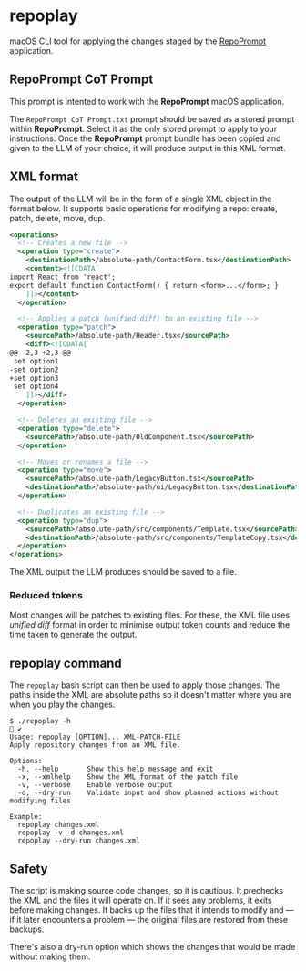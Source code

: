# repoplay
macOS CLI tool for applying the changes staged by the [RepoPrompt](https://repoprompt.com/) application.

## RepoPrompt CoT Prompt
This prompt is intented to work with the **RepoPrompt** macOS application.

The `RepoPrompt CoT Prompt.txt` prompt should be saved as a stored prompt within **RepoPrompt**. Select it as the only stored prompt to apply to your instructions. Once the **RepoPrompt** prompt bundle has been copied and given to the LLM of your choice, it will produce output in this XML format.

## XML format
The output of the LLM will be in the form of a single XML object in the format below. It supports basic operations for modifying a repo: create, patch, delete, move, dup.

```xml
<operations>
  <!-- Creates a new file -->
  <operation type="create">
    <destinationPath>/absolute-path/ContactForm.tsx</destinationPath>
    <content><![CDATA[
import React from 'react';
export default function ContactForm() { return <form>...</form>; }
    ]]></content>
  </operation>

  <!-- Applies a patch (unified diff) to an existing file -->
  <operation type="patch">
    <sourcePath>/absolute-path/Header.tsx</sourcePath>
    <diff><![CDATA[
@@ -2,3 +2,3 @@
 set option1
-set option2
+set option3
 set option4
    ]]></diff>
  </operation>

  <!-- Deletes an existing file -->
  <operation type="delete">
    <sourcePath>/absolute-path/OldComponent.tsx</sourcePath>
  </operation>

  <!-- Moves or renames a file -->
  <operation type="move">
    <sourcePath>/absolute-path/LegacyButton.tsx</sourcePath>
    <destinationPath>/absolute-path/ui/LegacyButton.tsx</destinationPath>
  </operation>

  <!-- Duplicates an existing file -->
  <operation type="dup">
    <sourcePath>/absolute-path/src/components/Template.tsx</sourcePath>
    <destinationPath>/absolute-path/src/components/TemplateCopy.tsx</destinationPath>
  </operation>
</operations>
```

The XML output the LLM produces should be saved to a file.

### Reduced tokens

Most changes will be patches to existing files. For these, the XML file uses _unified diff_ format in order to minimise output token counts and reduce the time taken to generate the output.

## repoplay command

The `repoplay` bash script can then be used to apply those changes. The paths inside the XML are absolute paths so it doesn't matter where you are when you play the changes.

```
$ ./repoplay -h                                                                                             ✔
Usage: repoplay [OPTION]... XML-PATCH-FILE
Apply repository changes from an XML file.

Options:
  -h, --help       Show this help message and exit
  -x, --xmlhelp    Show the XML format of the patch file
  -v, --verbose    Enable verbose output
  -d, --dry-run    Validate input and show planned actions without modifying files

Example:
  repoplay changes.xml
  repoplay -v -d changes.xml
  repoplay --dry-run changes.xml
```

## Safety

The script is making source code changes, so it is cautious. It prechecks the XML and the files it will operate on. If it sees any problems, it exits before making changes. It backs up the files that it intends to modify and — if it later encounters a problem — the original files are restored from these backups.

There's also a dry-run option which shows the changes that would be made without making them.
